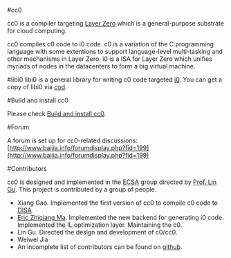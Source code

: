 #cc0

cc0 is a compiler targeting [Layer Zero](http://www.lazero.net/) which is a general-purpose substrate for cloud computing.

cc0 compiles c0 code to i0 code. c0 is a variation of the C programming language with some extentions to support language-level multi-tasking and other mechanisms in Layer Zero. i0 is a ISA for Layer Zero which unifies myriads of nodes in the datacenters to form a big virtual machine.

#libi0
libi0 is a general library for writing c0 code targeted [i0](http://www.lazero.net/). You can get a copy of libi0 via [cod](http://baijia.info/showthread.php?tid=1541).

#Build and install cc0

Please check [Build and install cc0](http://www.baijia.info/showthread.php?tid=1342).

#Forum

A forum is set up for cc0-related discussions: [http://www.baijia.info/forumdisplay.php?fid=199](http://www.baijia.info/forumdisplay.php?fid=199)

#Contributors

cc0 is designed and implemented in the [ECSA](http://www.cse.ust.hk/~lingu/ecsa/) group directed by [Prof. Lin Gu](http://www.cse.ust.hk/~lingu/). This project is contributed by a group of people.

* Xiang Gao. Implemented the first version of cc0 to compile c0 code to [DISA](http://www.ericzma.com/homepage/publication/dvm-tc-draft.pdf).
* [Eric Zhiqiang Ma](http://www.ericzma.com/homepage/). Implemented the new backend for generating i0 code. Implemented the IL optimization layer. Maintaining the c0.
* Lin Gu. Directed the design and development of c0/cc0.
* Weiwei Jia
* An incomplete list of contributors can be found on [github](https://github.com/layerzero/cc0/graphs/contributors).

